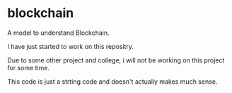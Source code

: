 # blockchain
A model to understand Blockchain.

I have just started to work on this repositry.

Due to some other project and college, i will not be working on this project for some time.

This code is just a strting code and doesn't actually makes much sense.
